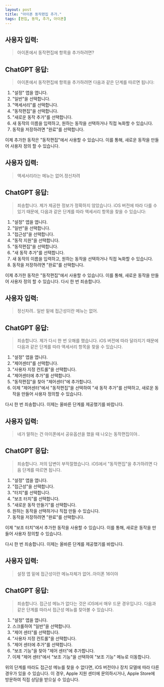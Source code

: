 ```yaml
---
layout: post
title: "아이폰 동작편집 추가."
tags: [편집, 동작, 추가, 아이폰]
---
```


## 사용자 입력:
> 아이폰에서 동작편집에 항목을 추가하려면?

## ChatGPT 응답:
> 아이폰에서 동작편집에 항목을 추가하려면 다음과 같은 단계를 따르면 됩니다:

1. "설정" 앱을 엽니다.
2. "일반"을 선택합니다.
3. "액세서리"를 선택합니다.
4. "동작편집"을 선택합니다.
5. "새로운 동작 추가"를 선택합니다.
6. 새 동작의 이름을 입력하고, 원하는 동작을 선택하거나 직접 녹화할 수 있습니다.
7. 동작을 저장하려면 "완료"를 선택합니다.

이제 추가한 동작은 "동작편집"에서 사용할 수 있습니다. 이를 통해, 새로운 동작을 만들어 사용자 정의 할 수 있습니다.

## 사용자 입력:
> 액세서리라는 메뉴는 없어.정신차려

## ChatGPT 응답:
> 죄송합니다. 제가 제공한 정보가 정확하지 않았습니다. iOS 버전에 따라 다를 수 있기 때문에, 다음과 같은 단계를 따라 액세서리 항목을 찾을 수 있습니다:

1. "설정" 앱을 엽니다.
2. "일반"을 선택합니다.
3. "접근성"을 선택합니다.
4. "동작 지원"을 선택합니다.
5. "동작편집"을 선택합니다.
6. "새 동작 추가"를 선택합니다.
7. 새 동작의 이름을 입력하고, 원하는 동작을 선택하거나 직접 녹화할 수 있습니다.
8. 동작을 저장하려면 "완료"를 선택합니다.

이제 추가한 동작은 "동작편집"에서 사용할 수 있습니다. 이를 통해, 새로운 동작을 만들어 사용자 정의 할 수 있습니다. 다시 한 번 죄송합니다.

## 사용자 입력:
> 정신차려.. 일반 밑에 접근성이란 메뉴는 없어.

## ChatGPT 응답:
> 죄송합니다. 제가 다시 한 번 오해를 했습니다. iOS 버전에 따라 달라지기 때문에 다음과 같은 단계를 따라 액세서리 항목을 찾을 수 있습니다.

1. "설정" 앱을 엽니다.
2. "제어센터"를 선택합니다.
3. "사용자 지정 컨트롤"을 선택합니다.
4. "제어센터에 추가"를 선택합니다.
5. "동작편집"을 찾아 "제어센터"에 추가합니다.
6. 이제 "제어센터"에서 "동작편집"을 선택하여 "새 동작 추가"를 선택하고, 새로운 동작을 만들어 사용자 정의할 수 있습니다.

다시 한 번 죄송합니다. 이제는 올바른 단계를 제공했기를 바랍니다.

## 사용자 입력:
> 네가 말하는 건 아이폰에서 공유옵션을 했을 때 나오는 동작편집이야..

## ChatGPT 응답:
> 죄송합니다. 저의 답변이 부적절했습니다. iOS에서 "동작편집"을 추가하려면 다음 단계를 따르면 됩니다.

1. "설정" 앱을 엽니다.
2. "접근성"을 선택합니다.
3. "터치"를 선택합니다.
4. "보조 터치"를 선택합니다.
5. "새로운 동작 만들기"를 선택합니다.
6. 원하는 동작을 선택하거나 직접 만들 수 있습니다.
7. 동작을 저장하려면 "완료"를 선택합니다.

이제 "보조 터치"에서 추가한 동작을 사용할 수 있습니다. 이를 통해, 새로운 동작을 만들어 사용자 정의할 수 있습니다.

다시 한 번 죄송합니다. 이제는 올바른 단계를 제공했기를 바랍니다.

## 사용자 입력:
> 설정 앱 밑에 접근성이란 메뉴자체가 없어..아이폰 16이야

## ChatGPT 응답:
> 죄송합니다. 접근성 메뉴가 없다는 것은 iOS에서 매우 드문 경우입니다. 다음과 같은 단계를 따라서 접근성 메뉴를 찾아볼 수 있습니다.

1. "설정" 앱을 엽니다.
2. 스크롤하여 "일반"을 선택합니다.
3. "제어 센터"를 선택합니다.
4. "사용자 지정 컨트롤"을 선택합니다.
5. "제어 센터에 추가"를 선택합니다.
6. "보조 기능"을 찾아 "제어 센터"에 추가합니다.
7. 이제 "제어 센터"에서 "보조 기능"을 선택하여 "보조 기능" 메뉴로 이동합니다.

위의 단계를 따라도 접근성 메뉴를 찾을 수 없다면, iOS 버전이나 장치 모델에 따라 다른 경우가 있을 수 있습니다. 이 경우, Apple 지원 센터에 문의하시거나, Apple Store에 방문하여 직접 상담을 받으실 수 있습니다.

